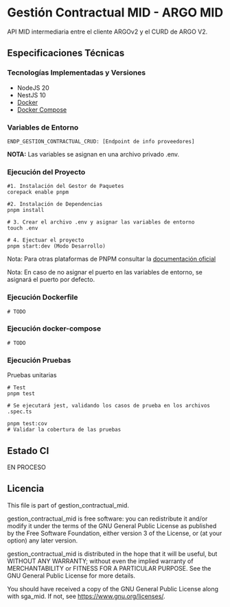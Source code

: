 # Gestión Contractual MID - ARGO MID

API MID intermediaria entre el cliente ARGOv2 y el CURD de ARGO V2.

## Especificaciones Técnicas

### Tecnologías Implementadas y Versiones
* NodeJS 20
* NestJS 10
* [Docker](https://docs.docker.com/engine/install/)
* [Docker Compose](https://docs.docker.com/compose/)

### Variables de Entorno
```shell
ENDP_GESTION_CONTRACTUAL_CRUD: [Endpoint de info proveedores]
```
**NOTA:** Las variables se asignan en una archivo privado .env.

### Ejecución del Proyecto
```shell
#1. Instalación del Gestor de Paquetes
corepack enable pnpm

#2. Instalación de Dependencias
pnpm install

# 3. Crear el archivo .env y asignar las variables de entorno
touch .env

# 4. Ejectuar el proyecto
pnpm start:dev (Modo Desarrollo)
```
Nota: Para otras plataformas de PNPM consultar la [documentación oficial](https://pnpm.io/installation)

Nota: En caso de no asignar el puerto en las variables de entorno, se asignará el puerto por defecto.
### Ejecución Dockerfile
```shell
# TODO
```

### Ejecución docker-compose
```shell
# TODO
```

### Ejecución Pruebas

Pruebas unitarias
```shell
# Test
pnpm test

# Se ejecutará jest, validando los casos de prueba en los archivos .spec.ts

pnpm test:cov
# Validar la cobertura de las pruebas
```

## Estado CI

EN PROCESO

## Licencia

This file is part of gestion_contractual_mid.

gestion_contractual_mid is free software: you can redistribute it and/or modify it under the terms of the GNU General Public License as published by the Free Software Foundation, either version 3 of the License, or (at your option) any later version.

gestion_contractual_mid is distributed in the hope that it will be useful, but WITHOUT ANY WARRANTY; without even the implied warranty of MERCHANTABILITY or FITNESS FOR A PARTICULAR PURPOSE. See the GNU General Public License for more details.

You should have received a copy of the GNU General Public License along with sga_mid. If not, see https://www.gnu.org/licenses/.
